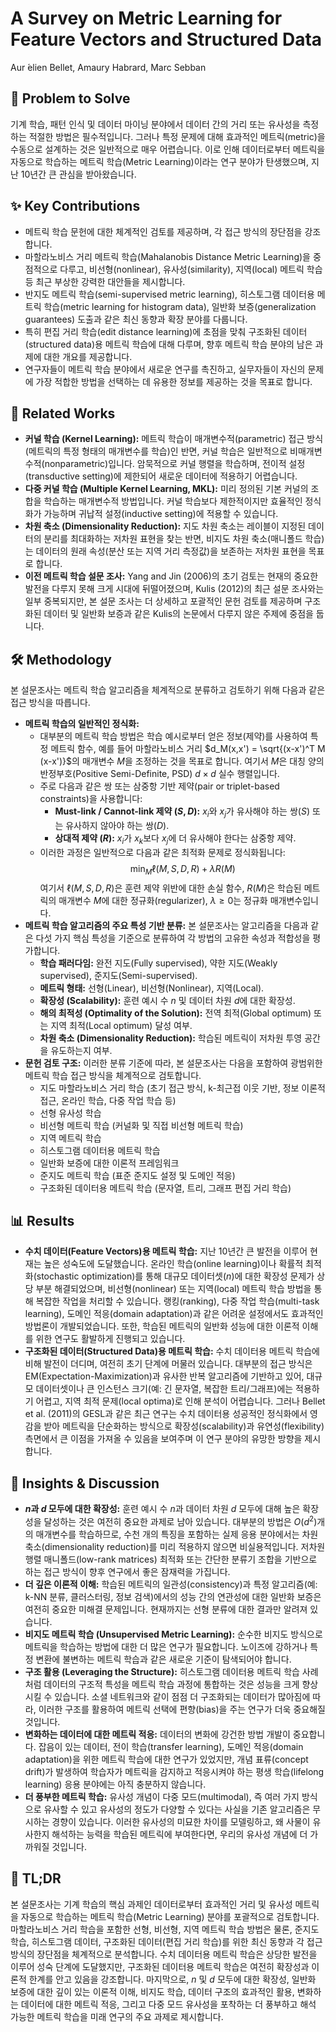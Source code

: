 # A Survey on Metric Learning for Feature Vectors and Structured Data

Aur ́elien Bellet, Amaury Habrard, Marc Sebban

## 🧩 Problem to Solve

기계 학습, 패턴 인식 및 데이터 마이닝 분야에서 데이터 간의 거리 또는 유사성을 측정하는 적절한 방법은 필수적입니다. 그러나 특정 문제에 대해 효과적인 메트릭(metric)을 수동으로 설계하는 것은 일반적으로 매우 어렵습니다. 이로 인해 데이터로부터 메트릭을 자동으로 학습하는 메트릭 학습(Metric Learning)이라는 연구 분야가 탄생했으며, 지난 10년간 큰 관심을 받아왔습니다.

## ✨ Key Contributions

- 메트릭 학습 문헌에 대한 체계적인 검토를 제공하며, 각 접근 방식의 장단점을 강조합니다.
- 마할라노비스 거리 메트릭 학습(Mahalanobis Distance Metric Learning)을 중점적으로 다루고, 비선형(nonlinear), 유사성(similarity), 지역(local) 메트릭 학습 등 최근 부상한 강력한 대안들을 제시합니다.
- 반지도 메트릭 학습(semi-supervised metric learning), 히스토그램 데이터용 메트릭 학습(metric learning for histogram data), 일반화 보증(generalization guarantees) 도출과 같은 최신 동향과 확장 분야를 다룹니다.
- 특히 편집 거리 학습(edit distance learning)에 초점을 맞춰 구조화된 데이터(structured data)용 메트릭 학습에 대해 다루며, 향후 메트릭 학습 분야의 남은 과제에 대한 개요를 제공합니다.
- 연구자들이 메트릭 학습 분야에서 새로운 연구를 촉진하고, 실무자들이 자신의 문제에 가장 적합한 방법을 선택하는 데 유용한 정보를 제공하는 것을 목표로 합니다.

## 📎 Related Works

- **커널 학습 (Kernel Learning):** 메트릭 학습이 매개변수적(parametric) 접근 방식(메트릭의 특정 형태의 매개변수를 학습)인 반면, 커널 학습은 일반적으로 비매개변수적(nonparametric)입니다. 암묵적으로 커널 행렬을 학습하며, 전이적 설정(transductive setting)에 제한되어 새로운 데이터에 적용하기 어렵습니다.
- **다중 커널 학습 (Multiple Kernel Learning, MKL):** 미리 정의된 기본 커널의 조합을 학습하는 매개변수적 방법입니다. 커널 학습보다 제한적이지만 효율적인 정식화가 가능하며 귀납적 설정(inductive setting)에 적용할 수 있습니다.
- **차원 축소 (Dimensionality Reduction):** 지도 차원 축소는 레이블이 지정된 데이터의 분리를 최대화하는 저차원 표현을 찾는 반면, 비지도 차원 축소(매니폴드 학습)는 데이터의 원래 속성(분산 또는 지역 거리 측정값)을 보존하는 저차원 표현을 목표로 합니다.
- **이전 메트릭 학습 설문 조사:** Yang and Jin (2006)의 초기 검토는 현재의 중요한 발전을 다루지 못해 크게 시대에 뒤떨어졌으며, Kulis (2012)의 최근 설문 조사와는 일부 중복되지만, 본 설문 조사는 더 상세하고 포괄적인 문헌 검토를 제공하며 구조화된 데이터 및 일반화 보증과 같은 Kulis의 논문에서 다루지 않은 주제에 중점을 둡니다.

## 🛠️ Methodology

본 설문조사는 메트릭 학습 알고리즘을 체계적으로 분류하고 검토하기 위해 다음과 같은 접근 방식을 따릅니다.

- **메트릭 학습의 일반적인 정식화:**
  - 대부분의 메트릭 학습 방법은 학습 예시로부터 얻은 정보(제약)를 사용하여 특정 메트릭 함수, 예를 들어 마할라노비스 거리 $d_M(x,x') = \sqrt{(x-x')^T M (x-x')}$의 매개변수 $M$을 조정하는 것을 목표로 합니다. 여기서 $M$은 대칭 양의 반정부호(Positive Semi-Definite, PSD) $d \times d$ 실수 행렬입니다.
  - 주로 다음과 같은 쌍 또는 삼중항 기반 제약(pair or triplet-based constraints)을 사용합니다:
    - **Must-link / Cannot-link 제약 ($S, D$):** $x_i$와 $x_j$가 유사해야 하는 쌍($S$) 또는 유사하지 않아야 하는 쌍($D$).
    - **상대적 제약 ($R$):** $x_i$가 $x_k$보다 $x_j$에 더 유사해야 한다는 삼중항 제약.
  - 이러한 과정은 일반적으로 다음과 같은 최적화 문제로 정식화됩니다:
    $$\min_{M} \ell(M,S,D,R) + \lambda R(M)$$
    여기서 $\ell(M,S,D,R)$은 훈련 제약 위반에 대한 손실 함수, $R(M)$은 학습된 메트릭의 매개변수 $M$에 대한 정규화(regularizer), $\lambda \ge 0$는 정규화 매개변수입니다.
- **메트릭 학습 알고리즘의 주요 특성 기반 분류:**
  본 설문조사는 알고리즘을 다음과 같은 다섯 가지 핵심 특성을 기준으로 분류하여 각 방법의 고유한 속성과 적합성을 평가합니다.
  - **학습 패러다임:** 완전 지도(Fully supervised), 약한 지도(Weakly supervised), 준지도(Semi-supervised).
  - **메트릭 형태:** 선형(Linear), 비선형(Nonlinear), 지역(Local).
  - **확장성 (Scalability):** 훈련 예시 수 $n$ 및 데이터 차원 $d$에 대한 확장성.
  - **해의 최적성 (Optimality of the Solution):** 전역 최적(Global optimum) 또는 지역 최적(Local optimum) 달성 여부.
  - **차원 축소 (Dimensionality Reduction):** 학습된 메트릭이 저차원 투영 공간을 유도하는지 여부.
- **문헌 검토 구조:**
  이러한 분류 기준에 따라, 본 설문조사는 다음을 포함하여 광범위한 메트릭 학습 접근 방식을 체계적으로 검토합니다.
  - 지도 마할라노비스 거리 학습 (초기 접근 방식, k-최근접 이웃 기반, 정보 이론적 접근, 온라인 학습, 다중 작업 학습 등)
  - 선형 유사성 학습
  - 비선형 메트릭 학습 (커널화 및 직접 비선형 메트릭 학습)
  - 지역 메트릭 학습
  - 히스토그램 데이터용 메트릭 학습
  - 일반화 보증에 대한 이론적 프레임워크
  - 준지도 메트릭 학습 (표준 준지도 설정 및 도메인 적응)
  - 구조화된 데이터용 메트릭 학습 (문자열, 트리, 그래프 편집 거리 학습)

## 📊 Results

- **수치 데이터(Feature Vectors)용 메트릭 학습:** 지난 10년간 큰 발전을 이루어 현재는 높은 성숙도에 도달했습니다. 온라인 학습(online learning)이나 확률적 최적화(stochastic optimization)를 통해 대규모 데이터셋($n$)에 대한 확장성 문제가 상당 부분 해결되었으며, 비선형(nonlinear) 또는 지역(local) 메트릭 학습 방법을 통해 복잡한 작업을 처리할 수 있습니다. 랭킹(ranking), 다중 작업 학습(multi-task learning), 도메인 적응(domain adaptation)과 같은 어려운 설정에서도 효과적인 방법론이 개발되었습니다. 또한, 학습된 메트릭의 일반화 성능에 대한 이론적 이해를 위한 연구도 활발하게 진행되고 있습니다.
- **구조화된 데이터(Structured Data)용 메트릭 학습:** 수치 데이터용 메트릭 학습에 비해 발전이 더디며, 여전히 초기 단계에 머물러 있습니다. 대부분의 접근 방식은 EM(Expectation-Maximization)과 유사한 반복 알고리즘에 기반하고 있어, 대규모 데이터셋이나 큰 인스턴스 크기(예: 긴 문자열, 복잡한 트리/그래프)에는 적용하기 어렵고, 지역 최적 문제(local optima)로 인해 분석이 어렵습니다. 그러나 Bellet et al. (2011)의 GESL과 같은 최근 연구는 수치 데이터용 성공적인 정식화에서 영감을 받아 메트릭을 단순화하는 방식으로 확장성(scalability)과 유연성(flexibility) 측면에서 큰 이점을 가져올 수 있음을 보여주며 이 연구 분야의 유망한 방향을 제시합니다.

## 🧠 Insights & Discussion

- **$n$과 $d$ 모두에 대한 확장성:** 훈련 예시 수 $n$과 데이터 차원 $d$ 모두에 대해 높은 확장성을 달성하는 것은 여전히 중요한 과제로 남아 있습니다. 대부분의 방법은 $O(d^2)$개의 매개변수를 학습하므로, 수천 개의 특징을 포함하는 실제 응용 분야에서는 차원 축소(dimensionality reduction)를 미리 적용하지 않으면 비실용적입니다. 저차원 행렬 매니폴드(low-rank matrices) 최적화 또는 간단한 분류기 조합을 기반으로 하는 접근 방식이 향후 연구에서 좋은 잠재력을 가집니다.
- **더 깊은 이론적 이해:** 학습된 메트릭의 일관성(consistency)과 특정 알고리즘(예: k-NN 분류, 클러스터링, 정보 검색)에서의 성능 간의 연관성에 대한 일반화 보증은 여전히 중요한 미해결 문제입니다. 현재까지는 선형 분류에 대한 결과만 알려져 있습니다.
- **비지도 메트릭 학습 (Unsupervised Metric Learning):** 순수한 비지도 방식으로 메트릭을 학습하는 방법에 대한 더 많은 연구가 필요합니다. 노이즈에 강하거나 특정 변환에 불변하는 메트릭 학습과 같은 새로운 기준이 탐색되어야 합니다.
- **구조 활용 (Leveraging the Structure):** 히스토그램 데이터용 메트릭 학습 사례처럼 데이터의 구조적 특성을 메트릭 학습 과정에 통합하는 것은 성능을 크게 향상시킬 수 있습니다. 소셜 네트워크와 같이 점점 더 구조화되는 데이터가 많아짐에 따라, 이러한 구조를 활용하여 메트릭 선택에 편향(bias)을 주는 연구가 더욱 중요해질 것입니다.
- **변화하는 데이터에 대한 메트릭 적응:** 데이터의 변화에 강건한 방법 개발이 중요합니다. 잡음이 있는 데이터, 전이 학습(transfer learning), 도메인 적응(domain adaptation)을 위한 메트릭 학습에 대한 연구가 있었지만, 개념 표류(concept drift)가 발생하여 학습자가 메트릭을 감지하고 적응시켜야 하는 평생 학습(lifelong learning) 응용 분야에는 아직 충분하지 않습니다.
- **더 풍부한 메트릭 학습:** 유사성 개념이 다중 모드(multimodal), 즉 여러 가지 방식으로 유사할 수 있고 유사성의 정도가 다양할 수 있다는 사실을 기존 알고리즘은 무시하는 경향이 있습니다. 이러한 유사성의 미묘한 차이를 모델링하고, 왜 사물이 유사한지 해석하는 능력을 학습된 메트릭에 부여한다면, 우리의 유사성 개념에 더 가까워질 것입니다.

## 📌 TL;DR

본 설문조사는 기계 학습의 핵심 과제인 데이터로부터 효과적인 거리 및 유사성 메트릭을 자동으로 학습하는 메트릭 학습(Metric Learning) 분야를 포괄적으로 검토합니다. 마할라노비스 거리 학습을 포함한 선형, 비선형, 지역 메트릭 학습 방법은 물론, 준지도 학습, 히스토그램 데이터, 구조화된 데이터(편집 거리 학습)를 위한 최신 동향과 각 접근 방식의 장단점을 체계적으로 분석합니다. 수치 데이터용 메트릭 학습은 상당한 발전을 이루어 성숙 단계에 도달했지만, 구조화된 데이터용 메트릭 학습은 여전히 확장성과 이론적 한계를 안고 있음을 강조합니다. 마지막으로, $n$ 및 $d$ 모두에 대한 확장성, 일반화 보증에 대한 깊이 있는 이론적 이해, 비지도 학습, 데이터 구조의 효과적인 활용, 변화하는 데이터에 대한 메트릭 적응, 그리고 다중 모드 유사성을 포착하는 더 풍부하고 해석 가능한 메트릭 학습을 미래 연구의 주요 과제로 제시합니다.
